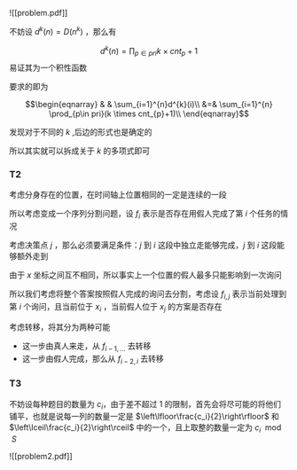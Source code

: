 ![[problem.pdf]]


不妨设 $d^k(n)=D(n^k)$ ，那么有 

$$d^k(n)=\prod_{p\in pri}k\times cnt_{p}+1$$
易证其为一个积性函数

要求的即为

$$\begin{eqnarray}
& & \sum_{i=1}^{n}d^{k}(i)\\
&=& \sum_{i=1}^{n} \prod_{p\in pri}(k \times cnt_{p}+1)\\
\end{eqnarray}$$

发现对于不同的 $k$ ,后边的形式也是确定的

所以其实就可以拆成关于 $k$ 的多项式即可



### T2

考虑分身存在的位置，在时间轴上位置相同的一定是连续的一段

所以考虑变成一个序列分割问题，设 $f_{i}$ 表示是否存在用假人完成了第 $i$ 个任务的情况

考虑决策点 $j$ ，那么必须要满足条件：$j$ 到 $i$ 这段中独立走能够完成，$j$ 到 $i$ 这段能够额外走到 



由于 $x$ 坐标之间互不相同，所以事实上一个位置的假人最多只能影响到一次询问

所以我们考虑将整个答案按照假人完成的询问去分割，考虑设 $f_{i,j}$ 表示当前处理到第 $i$ 个询问，且当前位于 $x_i$ ，当前假人位于 $x_j$ 的方案是否存在

考虑转移，将其分为两种可能

+ 这一步由真人来走，从 $f_{i-1,...}$ 去转移
+ 这一步由假人完成，那么从 $f_{i-2,i}$ 去转移





### T3

不妨设每种题目的数量为 $c_i$，由于差不超过 1 的限制，首先会将尽可能的将他们铺平，也就是说每一列的数量一定是 $\left\lfloor\frac{c_i}{2}\right\rfloor$ 和 $\left\lceil\frac{c_i}{2}\right\rceil$ 中的一个，且上取整的数量一定为 $c_i \mod S$  


![[problem2.pdf]]